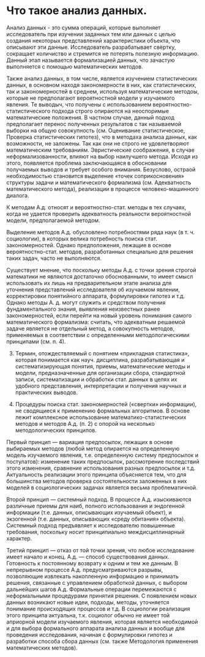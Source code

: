 # Что такое анализ данных.

Анализ данных - это сумма операций, которые выполняет исследователь при изучении заданных тем или данных с целью создания некоторых представлений характеристики объекта, что описывают эти данные. Исследователь разрабатывает свёртку, сокращает количиство и стремится не потерять полезную информацию. Данный этап называется формализацией данных, что зачастую выполняется с помощью математических методов.

Также анализ данных, в том числе, является изучением статистических данных, в основном находя закономерности в них, как статистических, так и закономерностей в среднем, используя математические методоы, которые не предполагают вероятностной модели у изучаемого явления. Те выводыч, что получены с использованием вероятностно-статистического подхода строго опираются на неоспоримые математические положения. В частном случае, данный подход предполагает перенос полученных результатов с так называемой выборки на общую совокупность (см. Оценивание статистическое, Проверка статистических гипотез), что в методаха анализа данных, как возможности, не заложены. Так как они не строго не удовлетворяют математическим требованиям. Эвристические соображения, в случае неформализованности, влияют на выбор наилучшего метода. Исходя из этого, появляется проблема заключающаяся в обосновании получаемых выводов и требует особого внимания. Безуслово, остраой необходимостью становится выделение «точек соприкосновения» структуры задачи и математического формализма (см. Адекватность математического метода), реализации в процессе человеко-машинного диалога.

К методам А.д. относят и вероятностно-стат. методы в тех случаях, когда не удается проверить адекватность реальности вероятностной модели, предполагаемой методом.

Выделение методов А.д. обусловлено потребностями ряда наук (в т. ч. социологии), в которых велика потребность поиска стат. закономерностей. Однако предположения, лежащие в основе вероятностно-стат. методов, разработанных специально для решения таких задач, часто не выполняются.

Существует мнение, что поскольку методы А.д. с точки зрения строгой математики не являются достаточно обоснованными, то имеет смысл использовать их лишь на предварительном этапе анализа для уточнения представлений исследователя об изучаемом явлении, корректировки понятийного аппарата, формулировки гипотез и т.д. Однако методы А. д. могут служить и средством получения фундаментального знания, выявления неизвестных ранее закономерностей, если перейти на новый уровень понимания самого математического формализма: считать, что адекватным решаемой задаче является не отдельный метод, а совокупность методов, применяемых в соответствии с определенными методологическими принципами (см. п. 4).

3. Термин, отождествляемый с понятием «прикладная статистика», которая понимается как науч. дисциплина, разрабатывающая и систематизирующая понятия, приемы, математические методы и модели, предназначенные для организации сбора, стандартной записи, систематизации и обработки стат. данных в целях их удобного представления, интерпретации и получения научных и практических выводов.

4. Процедуры поиска стат. закономерностей («свертки» информации), не сводящиеся к применению формальных алгоритмов. В основе лежит комплексное использование математико-статистических методов и методов А.д. (п. 2) с опорой на несколько методологических принципов.

Первый принцип — вариация предпосылок, лежащих в основе выбираемых методов (любой метод опирается на определенную модель изучаемого явления, т.е. определенную систему предпосылок и постулатов): изменение таких предпосылок, рассмотрение последствий этого изменения, сравнение использования разных предпосылок и т.д. Актуальность реализации этого принципа объясняется тем, что для большинства методов проверка состоятельности заложенных в них моделей в социологических задачах является весьма проблематичной.

Второй принцип — системный подход. В процессе А.д. изыскиваются различные приемы для наиб, полного использования и эндогенной информации (т.е. данных, описывающих изучаемый объект), и экзогенной (т.е. данных, описывающих «среду обитания» объекта). Системный подход предъявляет к исследователю повышенные требования, поскольку носит принципиально междисциплинарный характер.

Третий принцип — отказ от той точки зрения, что любое исследование имеет начало и конец. А.д. — способ существования данных. Готовность к постоянному возврату к одним и тем же данным. В непрерывном процессе А.д. предусматриваются разрывы, позволяющие извлекать накопленную информацию и принимать решения, связанные с управлением обработкой данных, с выбором дальнейших шагов А.д. Формальные операции перемежаются с неформальными процедурами принятия решения. С появлением новых данных возникают новые идеи, подходы, методы, уточняется понимание происходящих процессов и т.д. В социологии реализация этого принципа актуальна, т.к. социолог обычно не имеет той априорной модели изучаемого явления, которая является необходимой и для выбора формального аппарата анализа данных и вообще для проведения исследования, начиная с формулировки гипотез и разработки способа сбора данных (см. также Методология применения математических методов).

